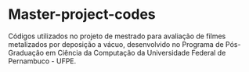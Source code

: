 # Master-project-codes
Códigos utilizados no projeto de mestrado para avaliação de filmes metalizados por deposição a vácuo, desenvolvido no Programa de Pós-Graduação em Ciência da Computação da Universidade Federal de Pernambuco - UFPE.
